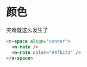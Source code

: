 # 颜色

灾难就这么发生了
```html
<n-space align="center">
  <n-rate />
  <n-rate color="#4fb233" />
</n-space>
```
